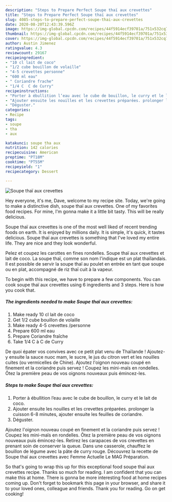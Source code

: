 ```yaml
---
description: "Steps to Prepare Perfect Soupe thaï aux crevettes"
title: "Steps to Prepare Perfect Soupe thaï aux crevettes"
slug: 4085-steps-to-prepare-perfect-soupe-thai-aux-crevettes
date: 2020-08-20T12:43:39.596Z
image: https://img-global.cpcdn.com/recipes/44f5914ecf39701a/751x532cq70/soupe-thai-aux-crevettes-photo-principale-de-la-recette.jpg
thumbnail: https://img-global.cpcdn.com/recipes/44f5914ecf39701a/751x532cq70/soupe-thai-aux-crevettes-photo-principale-de-la-recette.jpg
cover: https://img-global.cpcdn.com/recipes/44f5914ecf39701a/751x532cq70/soupe-thai-aux-crevettes-photo-principale-de-la-recette.jpg
author: Austin Jimenez
ratingvalue: 4.3
reviewcount: 29167
recipeingredient:
- "10 cl lait de coco"
- "1/2 cube bouillon de volaille"
- "4-5 crevettes personne"
- "600 ml eau"
- " Coriandre frache"
- "1/4 C  C de Curry"
recipeinstructions:
- "Porter à ébullition l’eau avec le cube de bouillon, le curry et le lait de coco."
- "Ajouter ensuite les nouilles et les crevettes préparées. prolonger la cuisson 6-8 minutes, ajouter ensuite les feuilles de coriandre."
- "Déguster."
categories:
- Recipe
tags:
- soupe
- tha
- aux

katakunci: soupe tha aux 
nutrition: 142 calories
recipecuisine: American
preptime: "PT18M"
cooktime: "PT55M"
recipeyield: "1"
recipecategory: Dessert

---
```



![Soupe thaï aux crevettes](https://img-global.cpcdn.com/recipes/44f5914ecf39701a/751x532cq70/soupe-thai-aux-crevettes-photo-principale-de-la-recette.jpg)

Hey everyone, it's me, Dave, welcome to my recipe site. Today, we're going to make a distinctive dish, soupe thaï aux crevettes. One of my favorites food recipes. For mine, I'm gonna make it a little bit tasty. This will be really delicious.

Soupe thaï aux crevettes is one of the most well liked of recent trending foods on earth. It is enjoyed by millions daily. It is simple, it's quick, it tastes delicious. Soupe thaï aux crevettes is something that I've loved my entire life. They are nice and they look wonderful.

Pelez et coupez les carottes en fines rondelles. Soupe thaï aux crevettes et lait de coco. La soupe thaï, comme son nom l&#39;indique est un plat thaïlandais. Il est possible de servir la soupe thaï au poulet en entrée en tant que soupe ou en plat, accompagné de riz thaï cuit à la vapeur.


To begin with this recipe, we have to prepare a few components. You can cook soupe thaï aux crevettes using 6 ingredients and 3 steps. Here is how you cook that.

<!--inarticleads1-->

##### The ingredients needed to make Soupe thaï aux crevettes:

1. Make ready 10 cl lait de coco
1. Get 1/2 cube bouillon de volaille
1. Make ready 4-5 crevettes /personne
1. Prepare 600 ml eau
1. Prepare  Coriandre fraîche
1. Take 1/4 C à C de Curry


De quoi épater vos convives avec ce petit plat venu de Thaïlande ! Ajoutez-y ensuite la sauce nuoc mam, le sucre, le jus du citron vert et les nouilles cuites (ou vermicelles de Chine). Ajoutez l&#39;oignon nouveau coupé en finement et la coriandre puis servez ! Coupez les mini-maïs en rondelles. Ôtez la première peau de vos oignons nouveaux puis émincez-les. 

<!--inarticleads2-->

##### Steps to make Soupe thaï aux crevettes:

1. Porter à ébullition l’eau avec le cube de bouillon, le curry et le lait de coco.
1. Ajouter ensuite les nouilles et les crevettes préparées. prolonger la cuisson 6-8 minutes, ajouter ensuite les feuilles de coriandre.
1. Déguster.


Ajoutez l&#39;oignon nouveau coupé en finement et la coriandre puis servez ! Coupez les mini-maïs en rondelles. Ôtez la première peau de vos oignons nouveaux puis émincez-les. Retirez les carapaces de vos crevettes en prenant soin de conserver la queue. Dans une casserole, chauffez le bouillon de légume avec la pâte de curry rouge. Découvrez la recette de Soupe thaï aux crevettes avec Femme Actuelle Le MAG Préparation. 

So that's going to wrap this up for this exceptional food soupe thaï aux crevettes recipe. Thanks so much for reading. I am confident that you can make this at home. There is gonna be more interesting food at home recipes coming up. Don't forget to bookmark this page in your browser, and share it to your loved ones, colleague and friends. Thank you for reading. Go on get cooking!
